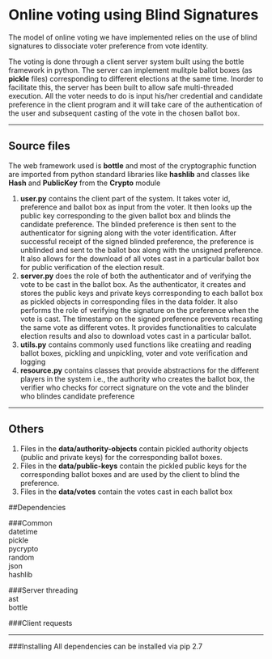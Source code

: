 # Online voting using Blind Signatures

The model of online voting we have implemented relies on the use of blind signatures to dissociate voter preference from vote identity.



The voting is done through a client server system built using the bottle framework in python. The server can implement mulitple ballot boxes (as **pickle** files) corresponding to different elections at the same time. Inorder to facilitate this, the server has been built to allow safe multi-threaded execution. All the voter needs to do is input his/her credential and candidate preference in the client program and it will take care of the authentication of the user and subsequent casting of the vote in the chosen ballot box. 

---

## Source files

The web framework used is **bottle** and most of the cryptographic function are imported from python standard libraries like **hashlib** and classes like **Hash** and **PublicKey** from the **Crypto** module

1. **user.py** contains the client part of the system. It takes voter id, preference and ballot box as input from the voter. It then looks up the public key corresponding to the given ballot box and blinds the candidate preference. The blinded preference is then sent to the authenticator for signing along with the voter identification. After successful receipt of the signed blinded preference, the preference is unblinded and sent to the ballot box along with the unsigned preference. It also allows for the download of all votes cast in a particular ballot box for public verification of the election result.
2. **server.py** does the role of both the authenticator and of verifying the vote to be cast in the ballot box. As the authenticator, it creates and stores the public keys and private keys corresponding to each ballot box as pickled objects in corresponding files in the data folder. It also performs the role of verifying the signature on the preference when the vote is cast. The timestamp on the signed preference prevents recasting the same vote as different votes. It provides functionalities to calculate election results and also to download votes cast in a particular ballot.
3. **utils.py** contains commonly used functions like creatiing and reading ballot boxes, pickling and unpickling, voter and vote verification  and logging
4. **resource.py** contains classes that provide abstractions for the different players in the system i.e., the authority who creates the ballot box, the verifier who checks for correct signature on the vote and the blinder who blindes candidate preference

---

## Others

1. Files in the **data/authority-objects** contain pickled authority objects (public and private keys) for the corresponding ballot boxes.
2. Files in the **data/public-keys** contain the pickled public keys for the corresponding ballot boxes and are used by the client to blind the preference.
3. Files in the **data/votes** contain the votes cast in each ballot box


##Dependencies


###Common  
datetime  
pickle  
pycrypto  
random  
json  
hashlib  

###Server
threading  
ast  
bottle  

###Client
requests  

---

###Installing
All dependencies can be installed via pip 2.7

